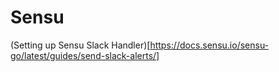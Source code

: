 # Sensu
(Setting up Sensu Slack Handler)[https://docs.sensu.io/sensu-go/latest/guides/send-slack-alerts/]
